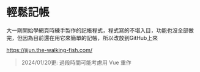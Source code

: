# 輕鬆記帳
大一剛開始學網頁時練手製作的記帳程式，程式寫的不堪入目，功能也沒全部做完，但因為目前還在用它來簡單的記帳，所以改放到GitHub上來

https://jijun.the-walking-fish.com/

> 2024/01/20更: 過段時間可能考慮用 Vue 重作
